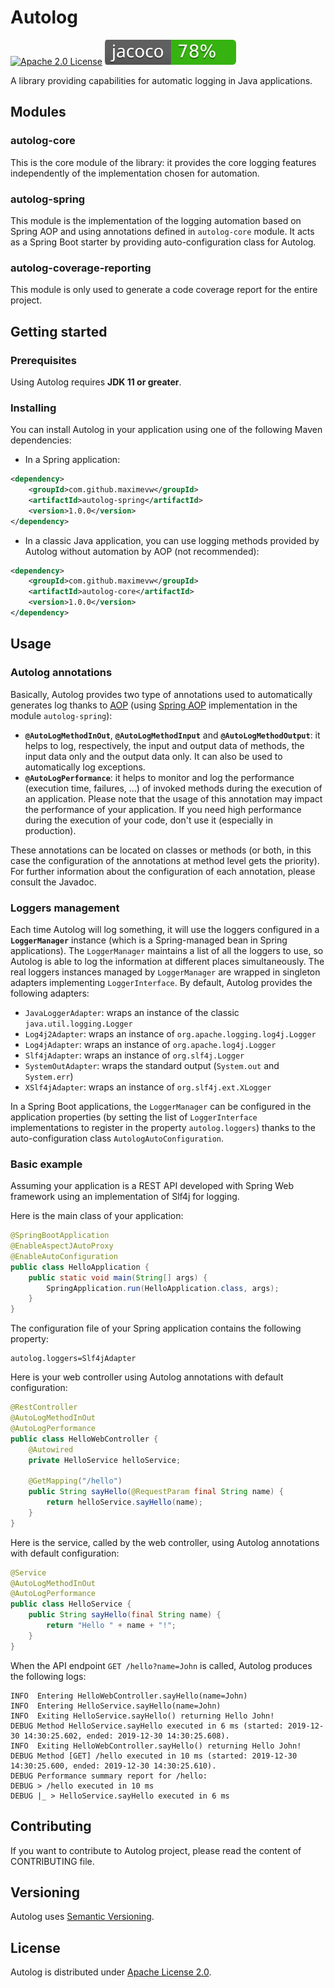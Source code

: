 # Autolog
[![Apache 2.0 License](https://img.shields.io/badge/license-Apache%202.0-blue.svg)](https://www.apache.org/licenses/LICENSE-2.0.txt)
![Code Coverage](autolog-coverage-reporting/resources/jacoco.svg)

A library providing capabilities for automatic logging in Java applications.

## Modules
### autolog-core
This is the core module of the library: it provides the core logging features independently of the implementation chosen
for automation.

### autolog-spring
This module is the implementation of the logging automation based on Spring AOP and using annotations defined in
`autolog-core` module. It acts as a Spring Boot starter by providing auto-configuration class for Autolog.

### autolog-coverage-reporting
This module is only used to generate a code coverage report for the entire project.

## Getting started
### Prerequisites

Using Autolog requires **JDK 11 or greater**.

### Installing

You can install Autolog in your application using one of the following Maven dependencies:
* In a Spring application:
```xml
<dependency>
    <groupId>com.github.maximevw</groupId>
    <artifactId>autolog-spring</artifactId>
    <version>1.0.0</version>
</dependency>
```
* In a classic Java application, you can use logging methods provided by Autolog without automation by AOP (not
recommended):
```xml
<dependency>
    <groupId>com.github.maximevw</groupId>
    <artifactId>autolog-core</artifactId>
    <version>1.0.0</version>
</dependency>
```

## Usage
### Autolog annotations

Basically, Autolog provides two type of annotations used to automatically generates log thanks to [AOP](https://en.wikipedia.org/wiki/Aspect-oriented_programming)
(using [Spring AOP](https://docs.spring.io/spring/docs/current/spring-framework-reference/core.html#aop) implementation
in the module `autolog-spring`):

* **`@AutoLogMethodInOut`**, **`@AutoLogMethodInput`** and **`@AutoLogMethodOutput`**: it helps to log, respectively,
the input and output data of methods, the input data only and the output data only. It can also be used to automatically
log exceptions.
* **`@AutoLogPerformance`**: it helps to monitor and log the performance (execution time, failures, ...) of invoked
methods during the execution of an application. Please note that the usage of this annotation may impact the performance
of your application. If you need high performance during the execution of your code, don't use it (especially in
production).

These annotations can be located on classes or methods (or both, in this case the configuration of the annotations at
method level gets the priority). For further information about the configuration of each annotation, please consult the
Javadoc.

### Loggers management

Each time Autolog will log something, it will use the loggers configured in a **`LoggerManager`** instance (which is a
Spring-managed bean in Spring applications). The `LoggerManager` maintains a list of all the loggers to use, so Autolog
is able to log the information at different places simultaneously. The real loggers instances managed by `LoggerManager`
are wrapped in singleton adapters implementing `LoggerInterface`. By default, Autolog provides the following adapters:
* `JavaLoggerAdapter`: wraps an instance of the classic `java.util.logging.Logger`
* `Log4j2Adapter`: wraps an instance of `org.apache.logging.log4j.Logger`
* `Log4jAdapter`: wraps an instance of `org.apache.log4j.Logger`
* `Slf4jAdapter`: wraps an instance of `org.slf4j.Logger`
* `SystemOutAdapter`: wraps the standard output (`System.out` and `System.err`)
* `XSlf4jAdapter`: wraps an instance of `org.slf4j.ext.XLogger`

In a Spring Boot applications, the `LoggerManager` can be configured in the application properties (by setting the list
of `LoggerInterface` implementations to register in the property `autolog.loggers`) thanks to the auto-configuration
class `AutologAutoConfiguration`.

### Basic example

Assuming your application is a REST API developed with Spring Web framework using an implementation of Slf4j for
logging.

Here is the main class of your application:
```java
@SpringBootApplication
@EnableAspectJAutoProxy
@EnableAutoConfiguration
public class HelloApplication {
    public static void main(String[] args) {
        SpringApplication.run(HelloApplication.class, args);
    }
}
```

The configuration file of your Spring application contains the following property:
```properties
autolog.loggers=Slf4jAdapter
```

Here is your web controller using Autolog annotations with default configuration:
```java
@RestController
@AutoLogMethodInOut
@AutoLogPerformance
public class HelloWebController {
    @Autowired
    private HelloService helloService;

    @GetMapping("/hello")
    public String sayHello(@RequestParam final String name) {
        return helloService.sayHello(name);
    }
}
```

Here is the service, called by the web controller, using Autolog annotations with default configuration:
```java
@Service
@AutoLogMethodInOut
@AutoLogPerformance
public class HelloService {
    public String sayHello(final String name) {
        return "Hello " + name + "!";
    }
}
```

When the API endpoint `GET /hello?name=John` is called, Autolog produces the following logs:
```
INFO  Entering HelloWebController.sayHello(name=John)
INFO  Entering HelloService.sayHello(name=John)
INFO  Exiting HelloService.sayHello() returning Hello John!
DEBUG Method HelloService.sayHello executed in 6 ms (started: 2019-12-30 14:30:25.602, ended: 2019-12-30 14:30:25.608).
INFO  Exiting HelloWebController.sayHello() returning Hello John!
DEBUG Method [GET] /hello executed in 10 ms (started: 2019-12-30 14:30:25.600, ended: 2019-12-30 14:30:25.610).
DEBUG Performance summary report for /hello:
DEBUG > /hello executed in 10 ms
DEBUG |_ > HelloService.sayHello executed in 6 ms
```

## Contributing

If you want to contribute to Autolog project, please read the content of CONTRIBUTING file.

## Versioning

Autolog uses [Semantic Versioning](https://semver.org/spec/v2.0.0.html).

## License

Autolog is distributed under [Apache License 2.0](https://www.apache.org/licenses/LICENSE-2.0.txt).
